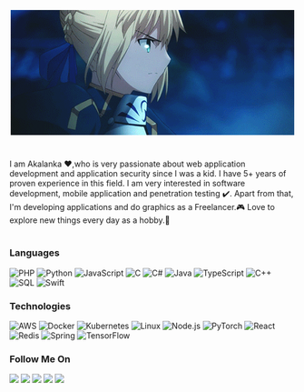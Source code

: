 <p align="center">
  <img src="https://github.com/Akalanka1337/Akalanka1337/raw/main/profile.gif">
</p>

#
I am Akalanka ❤️,who is very
passionate about web application
development and application security since I
was a kid. I have 5+ years of proven
experience in this field. I am very interested
in software development, mobile application
and penetration testing ✔️. Apart from that,
I'm developing applications and do graphics
as a Freelancer.🎮 Love to explore new things
every day as a hobby.🥺
#

### Languages

![PHP](https://img.shields.io/badge/-PHP-000?&logo=PHP)
![Python](https://img.shields.io/badge/-Python-000?&logo=Python)
![JavaScript](https://img.shields.io/badge/-JavaScript-000?&logo=JavaScript)
![C](https://img.shields.io/badge/-C-000?&logo=C)
![C#](https://img.shields.io/badge/-C%23-000?&logo=C%23)
![Java](https://img.shields.io/badge/-Java-000?&logo=Java&logoColor=007396)
![TypeScript](https://img.shields.io/badge/-TypeScript-000?&logo=TypeScript)
![C++](https://img.shields.io/badge/-C++-000?&logo=c%2b%2b&logoColor=00599C)
![SQL](https://img.shields.io/badge/-SQL-000?&logo=MySQL)
![Swift](https://img.shields.io/badge/-Swift-000?&logo=Swift)

### Technologies

![AWS](https://img.shields.io/badge/-AWS-000?&logo=Amazon-AWS&logoColor=F90)
![Docker](https://img.shields.io/badge/-Docker-000?&logo=Docker)
![Kubernetes](https://img.shields.io/badge/-Kubernetes-000?&logo=Kubernetes)
![Linux](https://img.shields.io/badge/-Linux-000?&logo=Linux)
![Node.js](https://img.shields.io/badge/-Node.js-000?&logo=node.js)
![PyTorch](https://img.shields.io/badge/-PyTorch-000?&logo=PyTorch)
![React](https://img.shields.io/badge/-React-000?&logo=React)
![Redis](https://img.shields.io/badge/-Redis-000?&logo=Redis)
![Spring](https://img.shields.io/badge/-Spring-000?&logo=Spring)
![TensorFlow](https://img.shields.io/badge/-TensorFlow-000?&logo=TensorFlow)

<!-- ### Cybersecurity Projects

[![](https://img.shields.io/badge/-🩸%20WordpressKiller-000)](#)
[![](https://img.shields.io/badge/-🌊%20God-000)](#)
 -->
 
 ### Follow Me On
 
[![](https://img.shields.io/badge/Facebook-%234267B2.svg?&style=for-the-badge&logo=facebook&logoColor=white)](https://www.facebook.com/Akalanka1337/)
[![](https://img.shields.io/badge/twitter-%231DA1F2.svg?&style=for-the-badge&logo=twitter&logoColor=white)](#)
[![](https://img.shields.io/badge/Instagram-%23E1306C.svg?&style=for-the-badge&logo=instagram&logoColor=white)](https://www.instagram.com/akalanka1337/)
[![](https://img.shields.io/badge/linkedin-%230077B5.svg?&style=for-the-badge&logo=linkedin&logoColor=white)](https://www.linkedin.com/in/akalankauk/)
[![](https://img.shields.io/badge/medium-%2312100E.svg?&style=for-the-badge&logo=medium&logoColor=white)](#)
